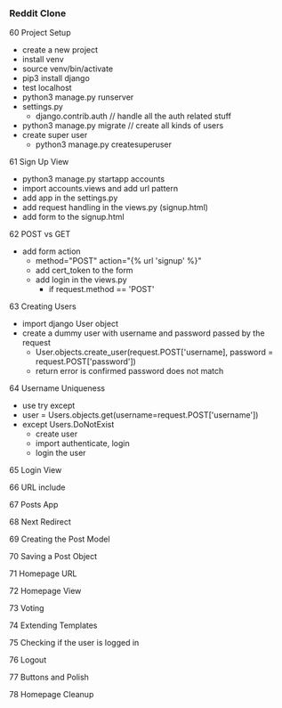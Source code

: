 ### Reddit Clone

60 Project Setup
- create a new project
- install venv
- source venv/bin/activate
- pip3 install django
- test localhost
- python3 manage.py runserver
- settings.py
    - django.contrib.auth // handle all the auth related stuff
- python3 manage.py migrate // create all kinds of users
- create super user
    - python3 manage.py createsuperuser

61 Sign Up View 
- python3 manage.py startapp accounts
- import accounts.views and add url pattern 
- add app in the settings.py
- add request handling in the views.py (signup.html)
- add form to the signup.html

62 POST vs GET
- add form action
    - method="POST" action="{% url 'signup' %}"
    - add cert_token to the form
    - add login in the views.py
        - if request.method == 'POST'


63 Creating Users
- import django User object
- create a dummy user with username and password passed by the request
    - User.objects.create_user(request.POST['username],
                               password = request.POST['password'])
    - return error is confirmed password does not match

64 Username Uniqueness
- use try except
- user = Users.objects.get(username=request.POST['username'])
- except Users.DoNotExist
    - create user
    - import authenticate, login
    - login the user

65 Login View

66 URL include 

67 Posts App

68 Next Redirect

69 Creating the Post Model

70 Saving a Post Object

71 Homepage URL

72 Homepage View

73 Voting

74 Extending Templates

75 Checking if the user is logged in

76 Logout

77 Buttons and Polish

78 Homepage Cleanup